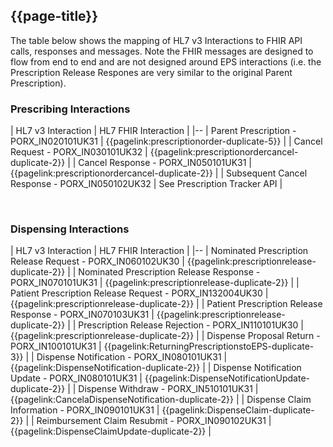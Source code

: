 ## {{page-title}}

The table below shows the mapping of HL7 v3 Interactions to FHIR API calls, responses and messages. Note the FHIR messages are designed to flow from end to end and are not designed around EPS interactions (i.e. the Prescription Release Respones are very similar to the original Parent Prescription).

### Prescribing Interactions

|  HL7 v3 Interaction | HL7 FHIR Interaction | 
|--
| Parent Prescription - PORX_IN020101UK31 | {{pagelink:prescriptionorder-duplicate-5}} | 
| Cancel Request - PORX_IN030101UK32 | {{pagelink:prescriptionordercancel-duplicate-2}} | 
| Cancel Response - PORX_IN050101UK31 | {{pagelink:prescriptionordercancel-duplicate-2}} | 
| Subsequent Cancel Response - PORX_IN050102UK32 | See Prescription Tracker API  | 

<br/>

### Dispensing Interactions

|  HL7 v3 Interaction | HL7 FHIR Interaction |
|--
| Nominated Prescription Release Request - PORX_IN060102UK30 | {{pagelink:prescriptionrelease-duplicate-2}} |
| Nominated Prescription Release Response - PORX_IN070101UK31 | {{pagelink:prescriptionrelease-duplicate-2}} | 
| Patient Prescription Release Request - PORX_IN132004UK30 | {{pagelink:prescriptionrelease-duplicate-2}} |
| Patient Prescription Release Response - PORX_IN070103UK31 | {{pagelink:prescriptionrelease-duplicate-2}} |
| Prescription Release Rejection - PORX_IN110101UK30 | {{pagelink:prescriptionrelease-duplicate-2}} |
| Dispense Proposal Return - PORX_IN100101UK31 | {{pagelink:ReturningPrescriptionstoEPS-duplicate-3}} | 
| Dispense Notification - PORX_IN080101UK31 | {{pagelink:DispenseNotification-duplicate-2}} | 
| Dispense Notification Update - PORX_IN080101UK31 | {{pagelink:DispenseNotificationUpdate-duplicate-2}} | 
| Dispense Withdraw - PORX_IN510101UK31 | {{pagelink:CancelaDispenseNotification-duplicate-2}} |
| Dispense Claim Information - PORX_IN090101UK31 | {{pagelink:DispenseClaim-duplicate-2}} |
| Reimbursement Claim Resubmit - PORX_IN090102UK31 | {{pagelink:DispenseClaimUpdate-duplicate-2}} |
